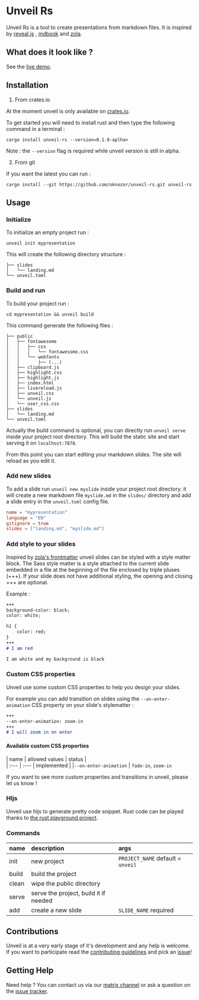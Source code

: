 # Unveil Rs

Unveil Rs is a tool to create presentations from markdown files.
It is inspired by [reveal.js](https://github.com/hakimel/reveal.js) 
, [mdbook](https://github.com/rust-lang/mdBook) and [zola](https://www.getzola.org/).

## What does it look like ?

See the [live demo](https://oknozor.github.io/unveil-rs/).

## Installation

1. From crates.io 

At the moment unveil is only available on [crates.io](https://crates.io). 

To get started you will need to install rust and then type the following command in a terminal :

```shell script
cargo install unveil-rs --version=0.1.0-aplha>
```

Note : the `--version` flag is required while unveil version is still in alpha. 

2. From git

If you want the latest you can run :
```shell script
cargo install --git https://github.com/oknozor/unveil-rs.git unveil-rs
``` 

## Usage

### Initialize 

To initialize an empty project run :

```shell script
unveil init mypresentation
```

This will create the following directory structure :

```shell script
├── slides
│   └── landing.md
└── unveil.toml
```

### Build and run

To build your project run : 
```shell script
cd mypresentation && unveil build
```

This command generate the following files : 
```shell script
├── public
│   ├── fontawesome
│   │   ├── css
│   │   │   └── fontawesome.css
│   │   └── webfonts
│   │       ├── (...)
│   ├── clipboard.js
│   ├── highlight.css
│   ├── highlight.js
│   ├── index.html
│   ├── livereload.js
│   ├── unveil.css
│   └── unveil.js
│   └── user_css.css
├── slides
│   └── landing.md
└── unveil.toml
```

Actually the build command is optional, you can directly run `unveil serve` inside your
project root directory. This will build the static site and start serving it on `localhost:7878`.

From this point you can start editing your markdown slides. The site will reload as you edit it. 

### Add new slides

To add a slide run `unveil new myslide` inside your project root directory. it will create a new markdown file 
`myslide.md` in the `slides/` directory and add a slide entry in the `unveil.toml` config file. 

```toml
name = "mypresentation"
language = "EN"
gitignore = true
slides = ["landing.md", "myslide.md"]
```

### Add style to your slides

Inspired by [zola's frontmatter](https://www.getzola.org/documentation/content/page/#front-matter) unveil slides can be 
styled with a style matter block. The Sass style matter is a style attached to the current slide embedded in a file at the beginning of 
the file enclosed by triple pluses (+++). If your slide does not have additional styling, the opening and closing +++ are optional.

Example : 
```markdown 
+++
background-color: black;
color: white;  

h1 {
    color: red;
}
+++
# I am red 

I am white and my background is black
```

### Custom CSS properties 

Unveil use some custom CSS properties to help you design your slides.

For example you can add transition on slides using the `--on-enter-animation` CSS property on your slide's stylematter :

```markdown
+++
--on-enter-animation: zoom-in
+++
# I will zoom in on enter
```

#### Available custom CSS properties

| name                  |   allowed values                    | status       |  
| :---                  | :---                                |  implemented |
|`--on-enter-animation` | `fade-in`, `zoom-in`

If you want to see more custom properties and transitions in unveil, please let us know ! 

### Hljs

Unveil use hljs to generate pretty code snippet. Rust code can be played thanks to [the rust playground project](https://play.integer32.com/help).


### Commands

| name   | description                              |   args                              | 
| :---   | :-----------                             | :---                                |
|init    | new project                              |  `PROJECT_NAME` default = `unveil`  |
|build   | build the project                        |                                     |
|clean   | wipe the public  directory               |                                     |
|serve   | serve the project, build it if needed    |                                     |
|add     | create a new slide                       | `SLIDE_NAME` required               |

## Contributions

Unveil is at a very early stage of it's development and any help is welcome. If you want to participate read the 
[contributing guidelines](CONTRIBUTING.MD) and pick an [issue](https://github.com/oknozor/unveil-rs/issues)! 

## Getting Help 

Need help ? You can contact us via our [matrix channel](https://riot.im/app/#/room/#unveil-rs:matrix.org) or ask a question
on the [issue tracker](https://github.com/oknozor/unveil-rs/issues).